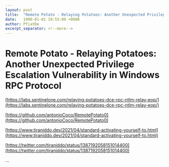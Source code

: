 ```yaml
---
layout: post
title:  "Remote Potato - Relaying Potatoes: Another Unexpected Privilege Escalation Vulnerability in Windows RPC Protocol"
date:   1990-01-01 19:55:00 +0000
author: PfiatDe
excerpt_separator: <!--more-->
---
```


# Remote Potato - Relaying Potatoes: Another Unexpected Privilege Escalation Vulnerability in Windows RPC Protocol

[https://labs.sentinelone.com/relaying-potatoes-dce-rpc-ntlm-relay-eop/](https://labs.sentinelone.com/relaying-potatoes-dce-rpc-ntlm-relay-eop/)

[https://github.com/antonioCoco/RemotePotato0](https://github.com/antonioCoco/RemotePotato0)

[https://www.tiraniddo.dev/2021/04/standard-activating-yourself-to.html](https://www.tiraniddo.dev/2021/04/standard-activating-yourself-to.html)

[https://twitter.com/tiraniddo/status/1387192058151014400](https://twitter.com/tiraniddo/status/1387192058151014400)

...
<!--more-->
